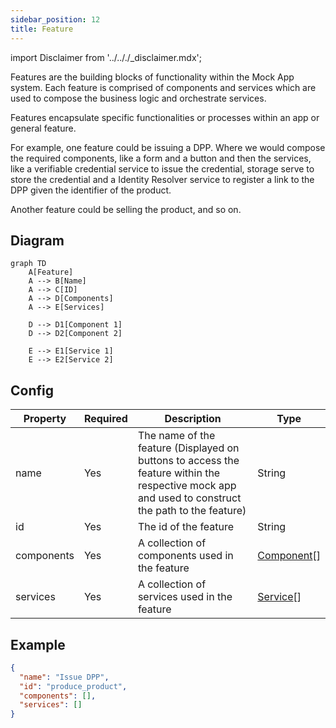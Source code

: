 ```yaml
---
sidebar_position: 12
title: Feature
---
```


import Disclaimer from '../.././\_disclaimer.mdx';

<Disclaimer />

Features are the building blocks of functionality within the Mock App system. Each feature is comprised of components and services which are used to compose the business logic and orchestrate services.

Features encapsulate specific functionalities or processes within an app or general feature.

For example, one feature could be issuing a DPP. Where we would compose the required components, like a form and a button and then the services, like a verifiable credential service to issue the credential, storage serve to store the credential and a Identity Resolver service to register a link to the DPP given the identifier of the product.

Another feature could be selling the product, and so on.

## Diagram

``` mermaid
graph TD
    A[Feature]
    A --> B[Name]
    A --> C[ID]
    A --> D[Components]
    A --> E[Services]

    D --> D1[Component 1]
    D --> D2[Component 2]

    E --> E1[Service 1]
    E --> E2[Service 2]
```

## Config
<!-- TODO: What is id used for -->
| Property   | Required | Description                                    | Type   |
| ---------- | -------- | ---------------------------------------------- | ------ |
| name       | Yes      | The name of the feature (Displayed on buttons to access the feature within the respective mock app and used to construct the path to the feature)                       | String |
| id         | Yes      | The id of the feature                          | String |
| components | Yes      | A collection of components used in the feature | [Component](/docs/mock-apps/configuration/component-config)[]  |
| services   | Yes      | A collection of services used in the feature   | [Service](/docs/mock-apps/configuration/service-config)[]  |

## Example

``` json
{
  "name": "Issue DPP",
  "id": "produce_product",
  "components": [],
  "services": []
}
```
